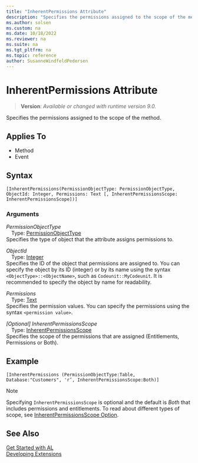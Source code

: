 ```yaml
---
title: "InherentPermissions Attribute"
description: "Specifies the permissions assigned to the scope of the method."
ms.author: solsen
ms.custom: na
ms.date: 10/18/2022
ms.reviewer: na
ms.suite: na
ms.tgt_pltfrm: na
ms.topic: reference
author: SusanneWindfeldPedersen
---
```

[//]: # (START>DO_NOT_EDIT)
[//]: # (IMPORTANT:Do not edit any of the content between here and the END>DO_NOT_EDIT.)
[//]: # (Any modifications should be made in the .xml files in the ModernDev repo.)

# InherentPermissions Attribute
> **Version**: _Available or changed with runtime version 9.0._

Specifies the permissions assigned to the scope of the method. 


## Applies To

- Method
- Event


## Syntax

```AL
[InherentPermissions(PermissionObjectType: PermissionObjectType, ObjectId: Integer, Permissions: Text [, InherentPermissionsScope: InherentPermissionsScope])]
```

### Arguments
*PermissionObjectType*  
&emsp;Type: [PermissionObjectType](../methods-auto/permissionobjecttype/permissionobjecttype-option.md)  
Specifies the type of object that the attribute assigns permissions to.  

*ObjectId*  
&emsp;Type: [Integer](../methods-auto/integer/integer-data-type.md)  
Specifies the ID of the object that permissions are assigned to. You can specify the object by its ID (integer) or by its name using the syntax `<ObjectType>::<ObjectName>`, such as `Codeunit::MyCodeunit`. It is recommended to specify the object by name for readability.  

*Permissions*  
&emsp;Type: [Text](../methods-auto/text/text-data-type.md)  
Specifies the permission values. You can specify the permissions using the syntax `<permission value>`.  

*[Optional] InherentPermissionsScope*  
&emsp;Type: [InherentPermissionsScope](../methods-auto/inherentpermissionsscope/inherentpermissionsscope-option.md)  
Specifies the scope of the permissions that are assigned (Entitlements, Permissions or Both).  

[//]: # (IMPORTANT: END>DO_NOT_EDIT)

## Example 

```AL
[InherentPermissions (PermissionObjectType:Table, Database:"Customers", 'r’, InherentPermissionsScope:Both)]
```

>[!NOTE]
> Specifying `InherentPermissionsScope` is optional and the default is *Both* that includes permissions and entitlements. To read about different types of scope, see [InherentPermissionsScope Option](../methods-auto/inherentpermissionsscope/inherentpermissionsscope-option.md).

## See Also  
[Get Started with AL](../devenv-get-started.md)  
[Developing Extensions](../devenv-dev-overview.md)  
